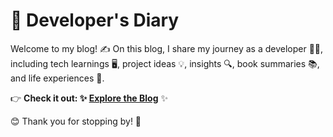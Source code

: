 # 🚀 Developer's Diary
Welcome to my blog! ✍️ On this blog, I share my journey as a developer 👨‍💻, including tech learnings 🖥️, project ideas 💡, insights 🔍, book summaries 📚, and life experiences 🌱.

👉 **Check it out: ✨ [Explore the Blog](https://swag3009.github.io/)** ✨


😊 Thank you for stopping by! 🙏
